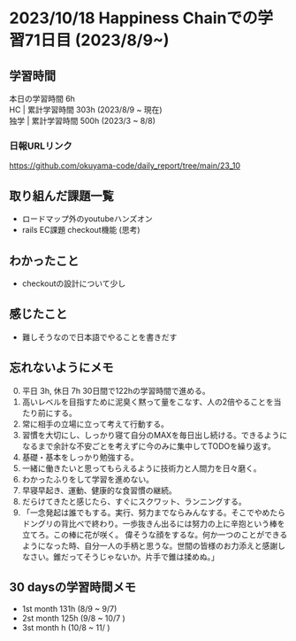 # 2023/10/18 Happiness Chainでの学習71日目 (2023/8/9~)

## 学習時間
本日の学習時間 6h　 <br>
HC | 累計学習時間 303h (2023/8/9 ~ 現在) <br>
独学 | 累計学習時間 500h (2023/3 ~ 8/8)

### 日報URLリンク
https://github.com/okuyama-code/daily_report/tree/main/23_10

## 取り組んだ課題一覧
- ロードマップ外のyoutubeハンズオン
- rails EC課題 checkout機能 (思考)

## わかったこと
- checkoutの設計について少し

## 感じたこと
- 難しそうなので日本語でやることを書きだす

## 忘れないようにメモ
0. 平日 3h, 休日 7h  30日間で122hの学習時間で進める。
1. 高いレベルを目指すために泥臭く黙って量をこなす、人の2倍やることを当たり前にする。
2. 常に相手の立場に立って考えて行動する。
3. 習慣を大切にし、しっかり寝て自分のMAXを毎日出し続ける。できるようになるまで余計な不安ごとを考えずに今のみに集中してTODOを繰り返す。
4. 基礎・基本をしっかり勉強する。
5. 一緒に働きたいと思ってもらえるように技術力と人間力を日々磨く。
6. わかったふりをして学習を進めない。
7. 早寝早起き、運動、健康的な食習慣の継続。
8. だらけてきたと感じたら、すぐにスクワット、ランニングする。
9. 「一念発起は誰でもする。実行、努力までならみんなする。そこでやめたらドングリの背比べで終わり。一歩抜きん出るには努力の上に辛抱という棒を立てろ。この棒に花が咲く。
偉そうな顔をするな。何か一つのことができるようになった時、自分一人の手柄と思うな。世間の皆様のお力添えと感謝しなさい。錐だってそうじゃないか。片手で錐は揉めぬ。」

## 30 daysの学習時間メモ
- 1st month  131h (8/9 ~ 9/7)
- 2st month  125h (9/8 ~ 10/7 )
- 3st month     h (10/8 ~ 11/ )
